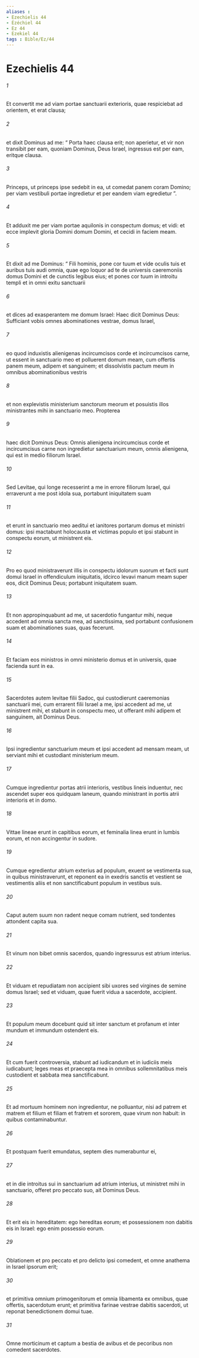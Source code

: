 ```yaml
---
aliases : 
- Ezechielis 44
- Ézéchiel 44
- Ez 44
- Ezekiel 44
tags : Bible/Ez/44
---
```


# Ezechielis 44

###### 1
Et convertit me ad viam portae sanctuarii exterioris, quae respiciebat ad orientem, et erat clausa; 
###### 2
et dixit Dominus ad me: “ Porta haec clausa erit; non aperietur, et vir non transibit per eam, quoniam Dominus, Deus Israel, ingressus est per eam, eritque clausa. 
###### 3
Princeps, ut princeps ipse sedebit in ea, ut comedat panem coram Domino; per viam vestibuli portae ingredietur et per eandem viam egredietur ”.
###### 4
Et adduxit me per viam portae aquilonis in conspectum domus; et vidi: et ecce implevit gloria Domini domum Domini, et cecidi in faciem meam. 
###### 5
Et dixit ad me Dominus: “ Fili hominis, pone cor tuum et vide oculis tuis et auribus tuis audi omnia, quae ego loquor ad te de universis caeremoniis domus Domini et de cunctis legibus eius; et pones cor tuum in introitu templi et in omni exitu sanctuarii 
###### 6
et dices ad exasperantem me domum Israel: Haec dicit Dominus Deus: Sufficiant vobis omnes abominationes vestrae, domus Israel, 
###### 7
eo quod induxistis alienigenas incircumcisos corde et incircumcisos carne, ut essent in sanctuario meo et polluerent domum meam, cum offertis panem meum, adipem et sanguinem; et dissolvistis pactum meum in omnibus abominationibus vestris 
###### 8
et non explevistis ministerium sanctorum meorum et posuistis illos ministrantes mihi in sanctuario meo. Propterea 
###### 9
haec dicit Dominus Deus: Omnis alienigena incircumcisus corde et incircumcisus carne non ingredietur sanctuarium meum, omnis alienigena, qui est in medio filiorum Israel.
###### 10
Sed Levitae, qui longe recesserint a me in errore filiorum Israel, qui erraverunt a me post idola sua, portabunt iniquitatem suam 
###### 11
et erunt in sanctuario meo aeditui et ianitores portarum domus et ministri domus: ipsi mactabunt holocausta et victimas populo et ipsi stabunt in conspectu eorum, ut ministrent eis. 
###### 12
Pro eo quod ministraverunt illis in conspectu idolorum suorum et facti sunt domui Israel in offendiculum iniquitatis, idcirco levavi manum meam super eos, dicit Dominus Deus; portabunt iniquitatem suam. 
###### 13
Et non appropinquabunt ad me, ut sacerdotio fungantur mihi, neque accedent ad omnia sancta mea, ad sanctissima, sed portabunt confusionem suam et abominationes suas, quas fecerunt. 
###### 14
Et faciam eos ministros in omni ministerio domus et in universis, quae facienda sunt in ea.
###### 15
Sacerdotes autem levitae filii Sadoc, qui custodierunt caeremonias sanctuarii mei, cum errarent filii Israel a me, ipsi accedent ad me, ut ministrent mihi, et stabunt in conspectu meo, ut offerant mihi adipem et sanguinem, ait Dominus Deus. 
###### 16
Ipsi ingredientur sanctuarium meum et ipsi accedent ad mensam meam, ut serviant mihi et custodiant ministerium meum. 
###### 17
Cumque ingredientur portas atrii interioris, vestibus lineis induentur, nec ascendet super eos quidquam laneum, quando ministrant in portis atrii interioris et in domo. 
###### 18
Vittae lineae erunt in capitibus eorum, et feminalia linea erunt in lumbis eorum, et non accingentur in sudore. 
###### 19
Cumque egredientur atrium exterius ad populum, exuent se vestimenta sua, in quibus ministraverunt, et reponent ea in exedris sanctis et vestient se vestimentis aliis et non sanctificabunt populum in vestibus suis. 
###### 20
Caput autem suum non radent neque comam nutrient, sed tondentes attondent capita sua. 
###### 21
Et vinum non bibet omnis sacerdos, quando ingressurus est atrium interius. 
###### 22
Et viduam et repudiatam non accipient sibi uxores sed virgines de semine domus Israel; sed et viduam, quae fuerit vidua a sacerdote, accipient. 
###### 23
Et populum meum docebunt quid sit inter sanctum et profanum et inter mundum et immundum ostendent eis. 
###### 24
Et cum fuerit controversia, stabunt ad iudicandum et in iudiciis meis iudicabunt; leges meas et praecepta mea in omnibus sollemnitatibus meis custodient et sabbata mea sanctificabunt. 
###### 25
Et ad mortuum hominem non ingredientur, ne polluantur, nisi ad patrem et matrem et filium et filiam et fratrem et sororem, quae virum non habuit: in quibus contaminabuntur. 
###### 26
Et postquam fuerit emundatus, septem dies numerabuntur ei, 
###### 27
et in die introitus sui in sanctuarium ad atrium interius, ut ministret mihi in sanctuario, offeret pro peccato suo, ait Dominus Deus. 
###### 28
Et erit eis in hereditatem: ego hereditas eorum; et possessionem non dabitis eis in Israel: ego enim possessio eorum. 
###### 29
Oblationem et pro peccato et pro delicto ipsi comedent, et omne anathema in Israel ipsorum erit; 
###### 30
et primitiva omnium primogenitorum et omnia libamenta ex omnibus, quae offertis, sacerdotum erunt; et primitiva farinae vestrae dabitis sacerdoti, ut reponat benedictionem domui tuae. 
###### 31
Omne morticinum et captum a bestia de avibus et de pecoribus non comedent sacerdotes.
